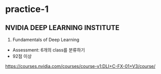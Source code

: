 # practice-1

## NVIDIA DEEP LEARNING INSTITUTE

1. Fundamentals of Deep Learning
  - Assessment: 6개의 class를 분류하기
  - 92점 이상

https://courses.nvidia.com/courses/course-v1:DLI+C-FX-01+V3/course/ 
